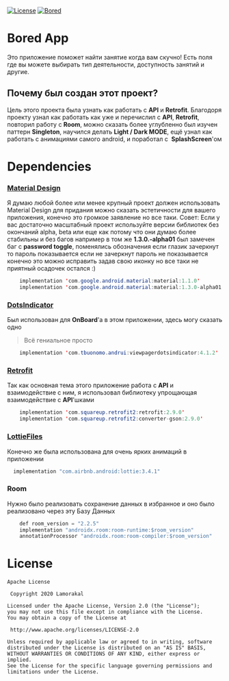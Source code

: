 [![License](https://img.shields.io/badge/License-Apache-brightgreen.svg)](https://opensource.org/licenses/Apache-2.0)
[![Bored](https://img.shields.io/badge/Bored-API-blue.svg)](https://www.boredapi.com/)
# Bored App
Это приложение поможет найти занятие когда вам скучно! Есть поля где вы можете выбирать тип деятельности, доступность занятий и другие.

## Почему был создан этот проект?
Цель этого проекта была узнать как работать с **API** и **Retrofit**. Благодоря проекту узнал как работать как уже и перечислил c **API**, **Retrofit**, повторил работу c **Room**, можно сказать более углубленно был изучен паттерн **Singleton**, научился делать **Light / Dark MODE**, ещё узнал как работать с анимациями самого android, и поработал с  **SplashScreen**'ом

# Dependencies

### [Material Design](https://github.com/material-components/material-components-android)
Я думаю любой более или менее крупный проект должен использовать Material Design для придания можно сказать эстетичности для вашего приложения, конечно это громкое заявление но все таки.
Совет: Если у вас достаточно масштабный проект используйте версии библиотек без окончаний alpha, beta или еще как потому что они думаю более стабильны и без багов например в том же **1.3.0.-alpha01** был замечен баг с **password toggle**, поменялись обозначения если глазик зачеркнут то пароль показывается если не зачеркнут пароль не показывается конечно это можно исправить задав свою иконку но все таки не приятный осадочек остался :)
```java
    implementation 'com.google.android.material:material:1.1.0'
    implementation 'com.google.android.material:material:1.3.0-alpha01'
```

### [DotsIndicator](https://github.com/tommybuonomo/dotsindicator) 
Был использован для **OnBoard**'а в этом приложении, здесь могу сказать одно 
> Всё гениальное просто
```java
    implementation 'com.tbuonomo.andrui:viewpagerdotsindicator:4.1.2'
```

### [Retrofit](https://github.com/square/retrofit)
Так как основная тема этого приложение работа с **API** и взаимодействие с ним, я использовал библиотеку упрощающая взаимодействие с **API**'шками
```java
    implementation 'com.squareup.retrofit2:retrofit:2.9.0'
    implementation 'com.squareup.retrofit2:converter-gson:2.9.0'
```

### [LottieFiles](https://github.com/LottieFiles/lottie-android)
Конечно же была использована для очень ярких анимаций в приложении
```java
  implementation "com.airbnb.android:lottie:3.4.1"
```

### Room
Нужно было реализовать сохранение данных в избранное и оно было реализовано через эту Базу Данных
```java
    def room_version = "2.2.5"
    implementation "androidx.room:room-runtime:$room_version"
    annotationProcessor "androidx.room:room-compiler:$room_version"
```

# License

    Apache License
    
     Copyright 2020 Lamorakal

    Licensed under the Apache License, Version 2.0 (the "License");
    you may not use this file except in compliance with the License.
    You may obtain a copy of the License at

     http://www.apache.org/licenses/LICENSE-2.0

    Unless required by applicable law or agreed to in writing, software
    distributed under the License is distributed on an "AS IS" BASIS,
    WITHOUT WARRANTIES OR CONDITIONS OF ANY KIND, either express or implied.
    See the License for the specific language governing permissions and
    limitations under the License.
    
    
